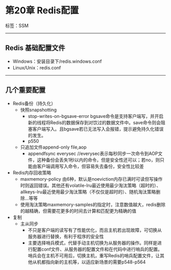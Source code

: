 # 第20章 Redis配置

标签：SSM

---

## Redis 基础配置文件

- Windows：安装目录下/redis.windows.conf
- Linux/Unix：redis.conf

---

## 几个重要配置

- Redis备份（持久化）
	- 快照snapshotting
		- stop-writes-on-bgsave-error bgsave命令是支持客户端写，并开启新的线程将Redis的数据保存到对饮过的数据文件中。save命令则会阻塞客户端写入。且bgsave若已无法写入会报错，提示避免持久化错误的发生。
		- p550
	- 只追加文件append-only file,aop
		- appendfsync everysec //everysec表示每秒同步一次命令到AOP文件，这种备份会丢失1秒以内的命令，但是安全性还可以；若no，则只能由客户端调用写入命令，但容易失去备份，安全性比较差
- Redis内存回收策略
	- maxmemory-policy 由6种，默认是noeviction内存已满时可读但写操作时则返回错误。其他还有volatile-lru最近使用最少淘汰策略（超时的）、allkeys-lru最近使用最少淘汰策略（不仅仅是超时的）、随机淘汰策略删除...等等
	- 使用淘汰策略maxmemory-samples的指定时，注意数值越大，redis删除的越精确，但需要花更多的时间去计算和匹配更为精确的值
- 复制
	- 主从同步
		- 不只是客户端的读写有了性能优化，而且主机若出现故障，可切换从服务器进行替换，有利于程序的安全性
		- 主要选择哨兵模式，代替手动主机切换为从服务器的操作。同样是进行配置conf文件、从服务器的配置文件和在代码中进行哨兵的配置。哨兵会在主机不可用后，切换主机，重写Redis的哨兵配置文件，让其他从机都指向新的主机等，以适应新场景的需要p548-p564